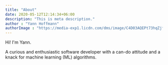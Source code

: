 ```yaml
---
title: "About"
date: 2020-05-12T12:14:34+06:00
description: "This is meta description."
author : "Yann Hoffmann"
authorImage : "https://media-exp1.licdn.com/dms/image/C4D03AQEPt73hqZjfeA/profile-displayphoto-shrink_400_400/0?e=1600300800&v=beta&t=18aqshiLljw3ym2fwn7nvSdj2Z4XtoXhcvUctjU5550"
---
```


Hi! I'm Yann.

A curious and enthusiastic software developer with a can-do attitude and a knack for machine learning (ML) algorithms.
